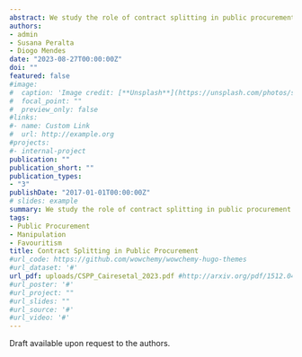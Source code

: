 ```yaml
---
abstract: We study the role of contract splitting in public procurement. Procurement contracts with price below an arbitrary threshold can be awarded at discretion, while awards for contracts above it are required to be competitive. Exploiting a reform that reduced the threshold, we find that buyers manipulate projects' price in order to award contracts at discretion. We show that contract splitting is the most important mechanism of manipulation in public procurement in this context. Our evidence suggests that splitting is driven by favouritism rather than efficiency-promoting motives of manipulation - we find _i)_ no evidence that splitting is intended to leverage discretion and foster non-contractible quality, _ii)_ that split contracts are more likely to be awarded to sellers associated with favouritism, and _iii)_ split contracts are not associated with better, and sometimes with worse, post-award performance.
authors:
- admin
- Susana Peralta
- Diogo Mendes
date: "2023-08-27T00:00:00Z"
doi: ""
featured: false
#image:
#  caption: 'Image credit: [**Unsplash**](https://unsplash.com/photos/s9CC2SKySJM)'
#  focal_point: ""
#  preview_only: false
#links:
#- name: Custom Link
#  url: http://example.org
#projects:
#- internal-project
publication: ""
publication_short: ""
publication_types:
- "3"
publishDate: "2017-01-01T00:00:00Z"
# slides: example
summary: We study the role of contract splitting in public procurement. Exploiting a reform that reduced the threshold for direct awards, we find that contract splitting is the most important mechanism by which buyers manipulate the price of projects to award contracts at discretion. Our evidence suggests that splitting is driven by favouritism rather than efficiency-promoting motives of manipulation.
tags:
- Public Procurement
- Manipulation
- Favouritism
title: Contract Splitting in Public Procurement
#url_code: https://github.com/wowchemy/wowchemy-hugo-themes
#url_dataset: '#'
url_pdf: uploads/CSPP_Cairesetal_2023.pdf #http://arxiv.org/pdf/1512.04133v1
#url_poster: '#'
#url_project: ""
#url_slides: ""
#url_source: '#'
#url_video: '#'
---
```


Draft available upon request to the authors.